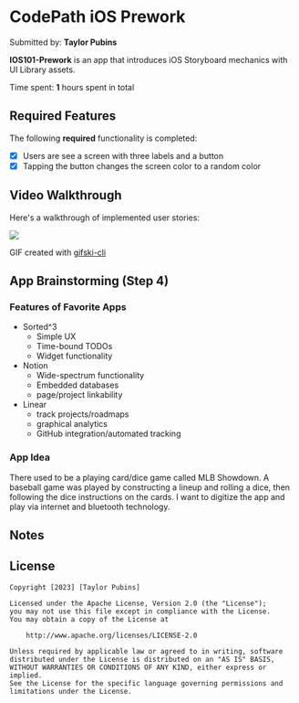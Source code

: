 #  CodePath iOS Prework

Submitted by: **Taylor Pubins**

**IOS101-Prework** is an app that introduces iOS Storyboard mechanics with UI Library assets.

Time spent: **1** hours spent in total

## Required Features

The following **required** functionality is completed:

- [x] Users are see a screen with three labels and a button
- [x] Tapping the button changes the screen color to a random color
 
## Video Walkthrough

Here's a walkthrough of implemented user stories:

![](https://github.com/trpubz/IOS101-Prework/assets/25095319/f65b9a6e-eab9-4f8a-8e66-1ce6db293b02)


GIF created with [gifski-cli](https://github.com/ImageOptim/gifski)

## App Brainstorming (Step 4)

### Features of Favorite Apps

- Sorted^3
    - Simple UX
    - Time-bound TODOs
    - Widget functionality
- Notion
    - Wide-spectrum functionality 
    - Embedded databases
    - page/project linkability
- Linear
    - track projects/roadmaps
    - graphical analytics
    - GitHub integration/automated tracking
    
### App Idea

There used to be a playing card/dice game called MLB Showdown.  A baseball game was played by constructing a lineup and rolling a dice, then following the dice instructions on the cards.  I want to digitize the app and play via internet and bluetooth technology.

## Notes


## License

    Copyright [2023] [Taylor Pubins]

    Licensed under the Apache License, Version 2.0 (the "License");
    you may not use this file except in compliance with the License.
    You may obtain a copy of the License at

        http://www.apache.org/licenses/LICENSE-2.0

    Unless required by applicable law or agreed to in writing, software
    distributed under the License is distributed on an "AS IS" BASIS,
    WITHOUT WARRANTIES OR CONDITIONS OF ANY KIND, either express or implied.
    See the License for the specific language governing permissions and
    limitations under the License.

